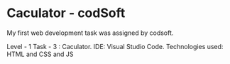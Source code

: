 # Caculator - codSoft
My first web development task was assigned by codsoft. 

Level - 1
Task - 3 : Caculator. 
IDE: Visual Studio Code.
Technologies used: HTML and CSS and JS
